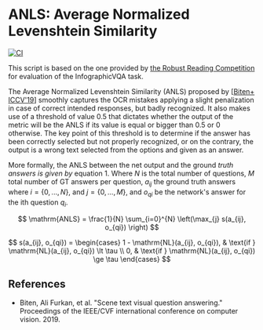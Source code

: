 # ANLS: Average Normalized Levenshtein Similarity

[![CI](https://github.com/shunk031/ANLS/actions/workflows/ci.yaml/badge.svg)](https://github.com/shunk031/ANLS/actions/workflows/ci.yaml)

This script is based on the one provided by [the Robust Reading Competition](https://rrc.cvc.uab.es/?com=introduction#) for evaluation of the InfographicVQA task.

The Average Normalized Levenshtein Similarity (ANLS) proposed by [[Biten+ ICCV'19](https://arxiv.org/abs/1905.13648)] smoothly captures the OCR mistakes applying a slight penalization in case of correct intended responses, but badly recognized. It also makes use of a threshold of value 0.5 that dictates whether the output of the metric will be the ANLS if its value is equal or bigger than 0.5 or 0 otherwise. The key point of this threshold is to determine if the answer has been correctly selected but not properly recognized, or on the contrary, the output is a wrong text selected from the options and given as an answer.

More formally, the ANLS between the net output and the ground *truth answers is given by* equation 1. Where $N$ is the total number of questions, $M$ total number of GT answers per question, $a_{ij}$ the ground truth answers where $i = \{0, ..., N\}$, and $j = \{0, ..., M\}$, and $o_{qi}$ be the network's answer for the ith question $q_i$.

$$
    \mathrm{ANLS} = \frac{1}{N} \sum_{i=0}^{N} \left(\max_{j} s(a_{ij}, o_{qi}) \right)
$$

$$
    s(a_{ij}, o_{qi}) = \begin{cases}
    1 - \mathrm{NL}(a_{ij}, o_{qi}), & \text{if } \mathrm{NL}(a_{ij}, o_{qi}) \lt \tau \\
    0,                               & \text{if } \mathrm{NL}(a_{ij}, o_{qi}) \ge \tau
    \end{cases}
$$

## References

- Biten, Ali Furkan, et al. "Scene text visual question answering." Proceedings of the IEEE/CVF international conference on computer vision. 2019.
